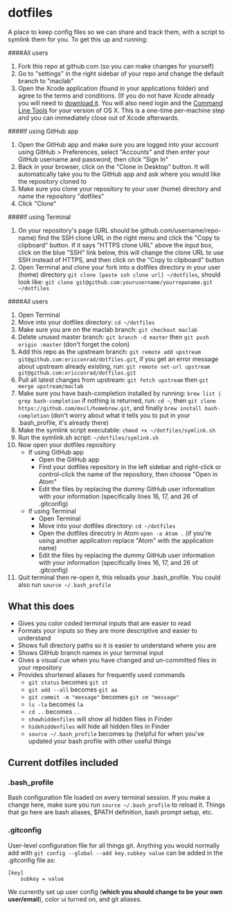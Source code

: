 dotfiles
========

A place to keep config files so we can share and track them, with a script to symlink them for you. To get this up and running:


####All users
1. Fork this repo at github.com (so you can make changes for yourself)
1. Go to "settings" in the right sidebar of your repo and change the default branch to "maclab"
1. Open the Xcode application (found in your applications folder) and agree to the terms and conditions. (If you do not have Xcode already you will need to [download it](https://developer.apple.com/xcode/downloads/ "Download Xcode"). You will also need login and the [Command Line Tools](https://developer.apple.com/downloads/index.action "Developer Tools") for your version of OS X. This is a one-time per-machine step and you can immediately close out of Xcode afterwards.

####If using GitHub app
1. Open the GitHub app and make sure you are logged into your account using GitHub > Preferences, select "Accounts" and then enter your GitHub username and password, then click "Sign In"
1. Back in your browser, click on the "Clone in Desktop" button. It will automatically take you to the GitHub app and ask where you would like the repository cloned to
1. Make sure you clone your repository to your user (home) directory and name the repository "dotfiles"
2. Click "Clone"
 
####If using Terminal
1. On your repository's page (URL should be github.com/username/repo-name) find the SSH clone URL in the right menu and click the "Copy to clipboard" button. If it says "HTTPS clone URL" above the input box, click on the blue "SSH" link below, this will change the clone URL to use SSH instead of HTTPS, and then click on the "Copy to clipboard" button
1. Open Terminal and clone your fork into a dotfiles directory in your user (home) directory `git clone [paste ssh clone url] ~/dotfiles`, should look like: `git clone git@github.com:yourusername/yourreponame.git ~/dotfiles`
 
####All users
1. Open Terminal
1. Move into your dotfiles directory: `cd ~/dotfiles`
2. Make sure you are on the maclab branch: `git checkout maclab`
1. Delete unused master branch: `git branch -d master` then `git push origin :master` (don't forget the colon)
1. Add this repo as the upstream branch: `git remote add upstream git@github.com:ericconrad/dotfiles.git`, if you get an error message about upstream already existing, run: `git remote set-url upstream git@github.com:ericconrad/dotfiles.git`
1. Pull all latest changes from upstream: `git fetch upstream` then `git merge upstream/maclab`
1. Make sure you have bash-completion installed by running: `brew list | grep bash-completion` if nothing is returned, run: `cd ~`, then `git clone https://github.com/mxcl/homebrew.git`, and finally `brew install bash-completion` (don't worry about what it tells you to put in your .bash_profile, it's already there)
1. Make the symlink script executable: `chmod +x ~/dotfiles/symlink.sh`
1. Run the symlink.sh script: `~/dotfiles/symlink.sh`
1. Now open your dotfiles repository
    - If using GitHub app
        - Open the GitHub app
        - Find your dotfiles repository in the left sidebar and right-click or control-click the name of the repository, then choose "Open in Atom"
        - Edit the files by replacing the dummy GitHub user information with your information (specifically lines 16, 17, and 26 of .gitconfig)
    - If using Terminal
        - Open Terminal
        - Move into your dotfiles directory: `cd ~/dotfiles`
        - Open the dotfiles direcotry in Atom `open -a Atom .` (if you're using another application replace "Atom" with the application name)
        - Edit the files by replacing the dummy GitHub user information with your information (specifically lines 16, 17, and 26 of .gitconfig)
1. Quit terminal then re-open it, this reloads your .bash_profile. You could also run `source ~/.bash_profile`

## What this does
- Gives you color coded terminal inputs that are easier to read
- Formats your inputs so they are more descriptive and easier to understand
- Shows full directory paths so it is easier to understand where you are
- Shows GitHub branch names in your terminal input
- Gives a visual cue when you have changed and un-committed files in your repository
- Provides shortened aliases for frequently used commands 
    - `git status` becomes `git st`
    - `git add --all` becomes `git aa`
    - `git commit -m "message"` becomes `git cm "message"`
    - `ls -la` becomes `la`
    - `cd ..` becomes `..`
    - `showhiddenfiles` will show all hidden files in Finder
    - `hidehiddenfiles` will hide all hidden files in Finder
    - `source ~/.bash_profile` becomes `bp` (helpful for when you've updated your bash profile with other useful things
    
## Current dotfiles included

### .bash_profile

Bash configuration file loaded on every terminal session. If you make a change here, make sure you run `source ~/.bash_profile` to reload it. Things that go here are bash aliases, $PATH definition, bash prompt setup, etc.

### .gitconfig

User-level configuration file for all things git. Anything you would normally add with `git config --global --add key.subkey value` can be added in the .gitconfig file as:

```
[key]
	subkey = value
```

We currently set up user config (**which you should change to be your own user/email**), color ui turned on, and git aliases.
